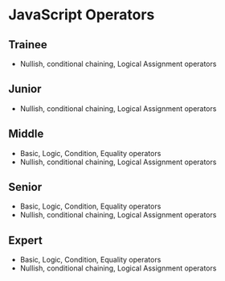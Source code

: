 # JavaScript Operators
 
## Trainee

- Nullish, conditional chaining, Logical Assignment operators

## Junior

- Nullish, conditional chaining, Logical Assignment operators

## Middle

- Basic, Logic, Condition, Equality operators
- Nullish, conditional chaining, Logical Assignment operators

## Senior

- Basic, Logic, Condition, Equality operators
- Nullish, conditional chaining, Logical Assignment operators

## Expert

- Basic, Logic, Condition, Equality operators
- Nullish, conditional chaining, Logical Assignment operators
